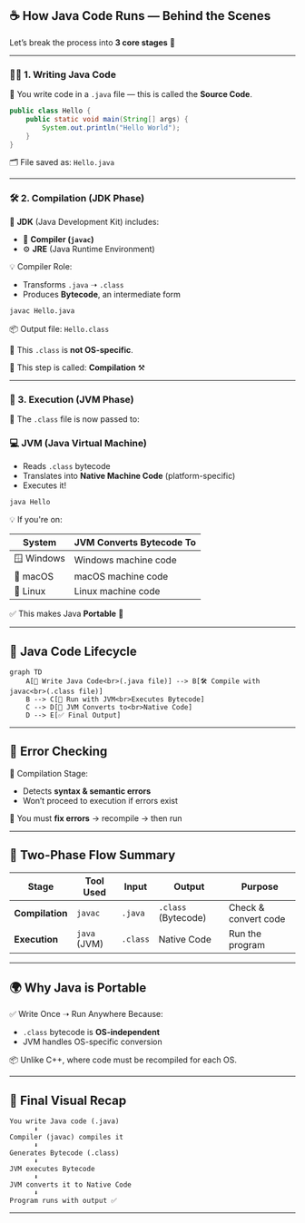 ## ☕ How Java Code Runs — Behind the Scenes

Let’s break the process into **3 core stages** 🔄

---

### 🧑‍💻 1. **Writing Java Code**

📄 You write code in a `.java` file — this is called the **Source Code**.

```java
public class Hello {
    public static void main(String[] args) {
        System.out.println("Hello World");
    }
}
```

🗂️ File saved as: `Hello.java`

---

### 🛠️ 2. **Compilation (JDK Phase)**

🧰 **JDK** (Java Development Kit) includes:

* 🧮 **Compiler (`javac`)**
* ⚙️ **JRE** (Java Runtime Environment)

💡 Compiler Role:

* Transforms `.java` ➝ `.class`
* Produces **Bytecode**, an intermediate form

```bash
javac Hello.java
```

📦 Output file: `Hello.class`

📌 This `.class` is **not OS-specific**.

🧠 This step is called:
**Compilation** ⚒️

---

### 🧬 3. **Execution (JVM Phase)**

🚀 The `.class` file is now passed to:

### 💻 **JVM (Java Virtual Machine)**

* Reads `.class` bytecode
* Translates into **Native Machine Code** (platform-specific)
* Executes it!

```bash
java Hello
```

💡 If you're on:

| System     | JVM Converts Bytecode To |
| ---------- | ------------------------ |
| 🪟 Windows | Windows machine code     |
| 🍎 macOS   | macOS machine code       |
| 🐧 Linux   | Linux machine code       |

✅ This makes Java **Portable** 🧳

---

## 🔄 Java Code Lifecycle

```mermaid
graph TD
    A[📝 Write Java Code<br>(.java file)] --> B[🛠️ Compile with javac<br>(.class file)]
    B --> C[🚀 Run with JVM<br>Executes Bytecode]
    C --> D[🧠 JVM Converts to<br>Native Code]
    D --> E[✅ Final Output]
```

---

## 🧩 Error Checking

📍 Compilation Stage:

* Detects **syntax & semantic errors**
* Won’t proceed to execution if errors exist

🔁 You must **fix errors** → recompile → then run

---

## 🔁 Two-Phase Flow Summary

| Stage           | Tool Used    | Input    | Output              | Purpose              |
| --------------- | ------------ | -------- | ------------------- | -------------------- |
| **Compilation** | `javac`      | `.java`  | `.class` (Bytecode) | Check & convert code |
| **Execution**   | `java` (JVM) | `.class` | Native Code         | Run the program      |

---

## 🌍 Why Java is **Portable**

✅ Write Once ➝ Run Anywhere
Because:

* `.class` bytecode is **OS-independent**
* JVM handles OS-specific conversion

📦 Unlike C++, where code must be recompiled for each OS.

---

## 🎯 Final Visual Recap

```plaintext
You write Java code (.java)
      ⬇
Compiler (javac) compiles it
      ⬇
Generates Bytecode (.class)
      ⬇
JVM executes Bytecode
      ⬇
JVM converts it to Native Code
      ⬇
Program runs with output ✅
```

---